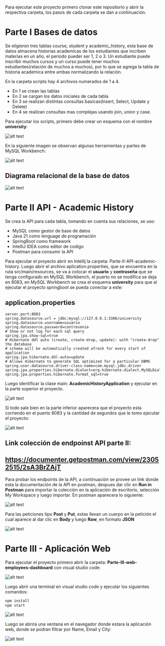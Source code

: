 Para ejecutar este proyecto primero clonar este repositorio y abrir la respectiva carpeta, los pasos de cada carpeta se dan a continuación.

# Parte I Bases de datos

Se eligieron tres tablas course, student y academic_history, esta base de datos almacena historias academicas de los estudiantes que incriben materias en un año, el periodo pueder ser 1, 2 o 3. Un estudiante puede inscribir muchos cursos y un curso puede tener muchos estudiantes(relación de muchos a muchos), por lo que se agrega la tabla de historia academica entre ambas normalizando la relación.

En la carpeta scripts hay 4 archivos numerados de 1 a 4. 

- En 1 se crean las tablas
- En 2 se cargan los datos iniciales de cada tabla
- En 3 se realizan distintas consultas basicas(Insert, Select, Update y Delete)
- En 4 se realizan consultas mas complejas usando join, union y case.

Para ejecutar los scripts, primero debe crear un esquema con el nombre **university**:

![alt text](./img-readme/esquema-universidad.png)

En la siguiente imagen se observan algunas herramientas y partes de MySQL Workbench:

![alt text](./img-readme/mysql-workbench.png)

## Diagrama relacional de la base de datos

![alt text](./img-readme/diagrama-base-datos.png)

# Parte II API - Academic History

Se crea la API para cada tabla, tomando en cuenta sus relaciones, se uso:

- MySQL como gestor de base de datos
- Java 21 como lenguage de programación
- SpringBoot como framework
- IntelliJ IDEA como editor de codigo
- Postman para consumir la API

Para ejecutar el proyecto abrir en Intellij la carpeta: Parte-II-API-academic-history. Luego abrir el archivo aplication.properties, que se encuentra en la ruta src/main/resources, se va a colocar el **usuario** y **contraseña** que se tenga configurado en MySQL Workbench, el puerto no se modifica se deja en 8083, en MySQL Workbench se crea el esquema **university** para que al ejecutar el proyecto springboot se pueda conectar a este:

## application.properties

```
server.port:8083
spring.datasource.url = jdbc:mysql://127.0.0.1:3306/university
spring.datasource.username=usuario
spring.datasource.password=contresenia
# Show or not log for each sql query
spring.jpa.show-sql=true
# Hibernate ddl auto (create, create-drop, update): with "create-drop" the database
# schema will be automatically created afresh for every start of application
spring.jpa.hibernate.ddl-auto=update
# Allows Hibernate to generate SQL optimized for a particular DBMS
spring.user.datasource.driver-class-name=com.mysql.jdbc.driver
spring.jpa.properties.hibernate.dialect=org.hibernate.dialect.MySQLDialect
spring.jpa.properties.hibernate.format_sql=true
```

Luego identificar la clase main: **AcademicHistoryApplication** y ejecutar en la parte superior el proyecto.

![alt text](./img-readme/intellij.png)

Si todo sale bien en la parte inferior aparecera que el proyecto esta corriendo en el puerto 8083 y la cantidad de segundos que le tomo ejecutar el proyecto:

![alt text](./img-readme/running.png)

## Link colección de endpoinst API parte II: 
## https://documenter.getpostman.com/view/23052515/2sA3BrZAjT

Para probar los endpoints de la API, a continuación se provee un link donde esta la documentación de la API en postman, despues dar clic en **Run in Postman** para importar la colección en la aplicación de escritorio, selección My Workspace y luego importar. En postman aparecera lo siguiente:

![alt text](./img-readme/postman.png)

Para las peticiones tipo **Post** y **Put**, estas llevan un cuerpo en la petición el cual aparece al dar clic en **Body** y luego **Raw**, en formato **JSON**

![alt text](./img-readme/body.png)

# Parte III - Aplicación Web

Para ejecutar el proyecto primero abrir la carpeta: **Parte-III-web-employees-dashboard** con visual studio code:

![alt text](./img-readme/dashboard-react.png)

Luego abrir una terminal en visual studio code y ejecutar los siguientes comandos:

```bash
npm install
npm start
```

![alt text](./img-readme/comandos-terminal.png)

Luego se abrira una ventana en el navegador donde estara la aplicación web, donde se podran filtrar por Name, Email y City:

![alt text](./img-readme/app-react.png)
